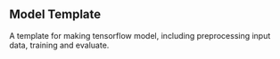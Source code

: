 ## Model Template

A template for making tensorflow model, including preprocessing input data,
training and evaluate.
